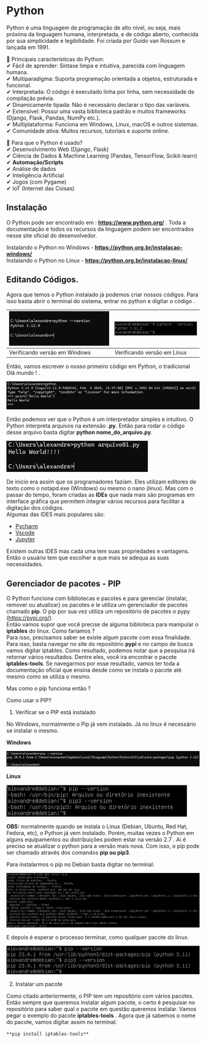 # Python

Python é uma linguagem de programação de alto nível, ou seja, mais próxima da linguagem humana, interpretada, e de código aberto, conhecida por sua simplicidade e legibilidade. Foi criada por Guido van Rossum e lançada em 1991.

🔹 Principais características do Python:  
✔ Fácil de aprender: Sintaxe limpa e intuitiva, parecida com linguagem humana.  
✔ Multiparadigma: Suporta programação orientada a objetos, estruturada e funcional.  
✔ Interpretada: O código é executado linha por linha, sem necessidade de compilação prévia.  
✔ Dinamicamente tipada: Não é necessário declarar o tipo das variáveis.  
✔ Extensível: Possui uma vasta biblioteca padrão e muitos frameworks (Django, Flask, Pandas, NumPy etc.).  
✔ Multiplataforma: Funciona em Windows, Linux, macOS e outros sistemas.  
✔ Comunidade ativa: Muitos recursos, tutoriais e suporte online.  

🔹 Para que o Python é usado?  
✔ Desenvolvimento Web (Django, Flask)  
✔ Ciência de Dados & Machine Learning (Pandas, TensorFlow, Scikit-learn)  
✔ **Automação/Scripts**  
✔ Análise de dados  
✔ Inteligência Artificial  
✔ Jogos (com Pygame)  
✔ IoT (Internet das Coisas)  

## Instalação

O Python pode ser encontrado em : **https://www.python.org/** . Toda a documentação e todos os recursos da linguagem podem ser encontrados nesse site oficial do desenvolvedor.  

Instalando o Python no Windows - **https://python.org.br/instalacao-windows/**  
Instalando o Python no Linux  - **https://python.org.br/instalacao-linux/**  

## Editando Códigos.

Agora que temos o Python instalado já podemos criar nossos códigos. Para isso basta abrir o terminal do sistema, entrar no python e digitar o código .  

| ![PYTHON](Imagens/versao_w.png) | ![PYTHON](Imagens/versao_l.png) |
|---------------------------------|---------------------------------|
| Verificando versão em Windows   | Verificando versão em Linux     |

Então, vamos escrever o nosso primeiro código em Python, o tradicional Olá mundo ! .  

![PYTHON](Imagens/codigo01.png)  

Então podemos ver que o Python é um interpretador simples e intuitivo.  O Python interpreta arquivos na extensão **.py**. Então para rodar o código desse arquivo basta digitar **python nome_do_arquivo.py**.  

![PYTHON](Imagens/arquivo01.png)  

De inicio era assim que os programadores faziam. Eles utilizam editores de texto como o notapd.exe (Windows) ou mesmo o nano (linux). Mas com o passar do tempo, foram criadas as **IDEs** que nada mais são programas em interface gráfica que permitem integrar vários recursos para facilitar a digitação dos códigos.  
Algumas das IDES mais populares são:  
* [Pycharm](https://www.jetbrains.com/pycharm/)  
* [Vscode](https://code.visualstudio.com/)  
* [Jupyter](https://jupyter.org/)  

Existem outras IDES mas cada uma tem suas propriedades e vantagens. Então o usuário tem que escolher a que mais se adequa as suas necessidades.  

## Gerenciador de pacotes - PIP

O Python funciona com bibliotecas e pacotes e para gerenciar (instalar, remover ou atualizar) os pacotes e le utiliza um gerenciador de pacotes chamado **pip**. O pip por sua vez utiliza um repositório de pacotes o pypy (https://pypi.org/).  
Então vamos supor que você precise de alguma biblioteca para manipular o **iptables** do linux. Como faríamos ?  
Para isso, precisamos saber se existe algum pacote com essa finalidade. Para isso, basta navegar no site do repositório **pypi** e no campo de busca vamos digitar iptables. Como resultado, podemos notar que a pesquisa irá retornar vários resultados. Dentre eles, você ira encontrar o pacote **iptables-tools**.  Se navegarmos por esse resultado, vamos ter toda a documentação oficial que ensina desde como se instala o pacote até mesmo como se utiliza o mesmo.  

Mas como o pip funciona então ?  

Como usar o PIP?  

1. Verificar se o PIP está instalado

No Windows, normalmente o Pip já vem instalado. Já no linux é necessário se instalar o mesmo.  

**Windows**

![PIP](Imagens/pip/pip_w.png)  

**Linux**

![PIP](Imagens/pip/pip_l.png)

**OBS:** normalmente quando se instala o Linux (Debian, Ubuntu, Red Hat, Fedora, etc), o Python já vem instalado. Porém, muitas vezes o Python em alguns equipamentos ou distribuições podem estar na versão 2.7 . Ai é preciso se atualizar o python para a versão mais nova. Com isso, o pip pode ser chamado através dos comandos **pip ou pip3**.  

Para instalarmos o pip no Debian basta digitar no terminal:  

![PIP](Imagens/pip/pip_inst.png)  

E depois é esperar o processo terminar, como qualquer pacote do linux.

![PIP](Imagens/pip/pip_l_02.png)  

2. Instalar um pacote

Como citado anteriormente, o PIP tem um repositório com vários pacotes. Então sempre que queremos instalar algum pacote, o certo é pesquisar no repositório para saber qual o pacote em questão queremos instalar. Vamos pegar o exemplo do pacote **iptables-tools** . Agora que já sabemos o nome do pacote, vamos digitar assim no terminal:  
    
    **pip install iptables-tools**